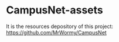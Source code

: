 CampusNet-assets
==========

It is the resources depository of this project: <https://github.com/MrWormy/CampusNet>
